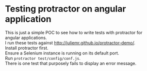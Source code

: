 # Testing protractor on angular application

This is just a simple POC to see how to write tests with protractor for angular applications.  
I run these tests against http://juliemr.github.io/protractor-demo/.  
Install protractor first.  
Ensure a Selenium instance is running on its default port.  
Run `protractor test/config/conf.js`.  
There is one test that purposely fails to display an error message.
